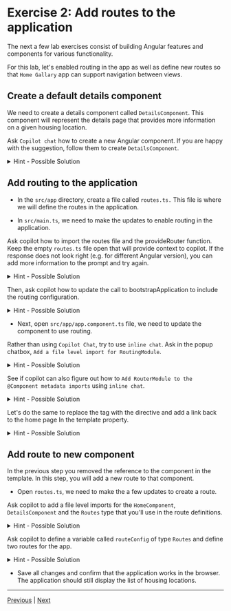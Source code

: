 # Exercise 2: Add routes to the application

The next a few lab exercises consist of building Angular features and components for various functionality.

For this lab, let's enabled routing in the app as well as define new routes so that `Home Gallary` app can support navigation between views.

## Create a default details component

We need to create a details component called `DetailsComponent`. This component will represent the details page that provides more information on a given housing location.

Ask `Copilot chat` how to create a new Angular component. If you are happy with the suggestion, follow them to create `DetailsComponent`.

<details>
  <summary>Hint - Possible Solution</summary>

```
ng generate component details
```

</details>

## Add routing to the application

- In the `src/app` directory, create a file called `routes.ts.` This file is where we will define the routes in the application.

- In `src/main.ts`, we need to make the updates to enable routing in the application.

Ask copilot how to import the routes file and the provideRouter function. Keep the empty `routes.ts` file open that will provide context to copilot. If the response does not look right (e.g. for different Angular version), you can add more information to the prompt and try again.

<details>
  <summary>Hint - Possible Solution</summary>

```
// Import routing details in src/main.ts
import {provideRouter} from '@angular/router';
import routeConfig from './app/routes';
```

</details>

Then, ask copilot how to update the call to bootstrapApplication to include the routing configuration.

<details>
  <summary>Hint - Possible Solution</summary>

```
// Add router configuration in src/main.ts
bootstrapApplication(AppComponent, {
  providers: [provideProtractorTestingSupport(), provideRouter(routeConfig)],
}).catch((err) => console.error(err));
```

</details>

- Next, open `src/app/app.component.ts` file, we need to update the component to use routing.

Rather than using `Copilot Chat`, try to use `inline chat`. Ask in the popup chatbox, `Add a file level import for RoutingModule`.

<details>
  <summary>Hint - Possible Solution</summary>

```
// Import RouterModule in src/app/app.component.ts
import {RouterModule} from '@angular/router';
```

</details>

See if copilot can also figure out how to `Add RouterModule to the @Component metadata imports` using `inline chat`.

<details>
  <summary>Hint - Possible Solution</summary>

```
// Import RouterModule in src/app/app.component.ts
  imports: [HomeComponent, RouterModule],
```

</details>

Let's do the same to replace the <app-home></app-home> tag with the <router-outlet> directive and add a link back to the home page In the template property.

<details>
  <summary>Hint - Possible Solution</summary>

```
// Add router-outlet in src/app/app.component.ts
<main>
      <a [routerLink]="['/']">
        <header class="brand-name">
          <img class="brand-logo" src="/assets/logo.svg" alt="logo" aria-hidden="true" />
        </header>
      </a>
      <section class="content">
        <router-outlet></router-outlet>
      </section>
    </main>
  `,
```

</details>

## Add route to new component

In the previous step you removed the reference to the <app-home> component in the template. In this step, you will add a new route to that component.

- Open `routes.ts`, we need to make the a few updates to create a route.

Ask copilot to add a file level imports for the `HomeComponent`, `DetailsComponent` and the `Routes` type that you'll use in the route definitions.

<details>
  <summary>Hint - Possible Solution</summary>

```
// Import components and Routes
import {Routes} from '@angular/router';
import {HomeComponent} from './home/home.component';
import {DetailsComponent} from './details/details.component';
```

</details>

Ask copilot to define a variable called `routeConfig` of type `Routes` and define two routes for the app.

<details>
  <summary>Hint - Possible Solution</summary>

```
// Add routes to the app
const routeConfig: Routes = [
  {
    path: '',
    component: HomeComponent,
    title: 'Home page',
  },
  {
    path: 'details/:id',
    component: DetailsComponent,
    title: 'Home details',
  },
];
export default routeConfig;
```

</details>

- Save all changes and confirm that the application works in the browser. The application should still display the list of housing locations.

---

[Previous](./exercise-1.md) | [Next](./exercise-3.md)
